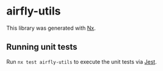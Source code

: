 # airfly-utils

This library was generated with [Nx](https://nx.dev).

## Running unit tests

Run `nx test airfly-utils` to execute the unit tests via [Jest](https://jestjs.io).
